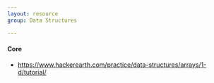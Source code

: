 ```yaml
---
layout: resource
group: Data Structures

---
```

<!-- General resources go here -->

#### Core

- <https://www.hackerearth.com/practice/data-structures/arrays/1-d/tutorial/>

<!-- #### Intermediate -->

<!-- #### Advanced -->

<!-- #### Jedi -->
